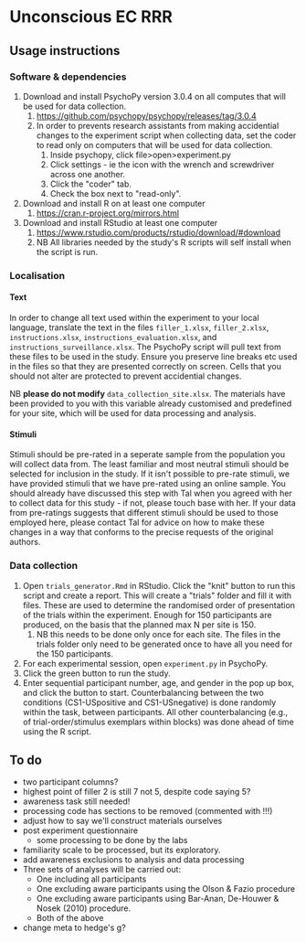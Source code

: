 # Unconscious EC RRR

## Usage instructions

### Software & dependencies

1. Download and install PsychoPy version 3.0.4 on all computes that will be used for data collection.
   1. https://github.com/psychopy/psychopy/releases/tag/3.0.4
   2. In order to prevents research assistants from making accidential changes to the experiment script when collecting data, set the coder to read only on computers that will be used for data collection.
      1.  Inside psychopy, click file>open>experiment.py
      2. Click settings - ie the icon with the wrench and screwdriver across one another.
      3. Click the "coder" tab.
      4. Check the box next to "read-only". 
2. Download and install R on at least one computer
   1. https://cran.r-project.org/mirrors.html
3. Download and install RStudio at least one computer
   1. https://www.rstudio.com/products/rstudio/download/#download
   2. NB All libraries needed by the study's R scripts will self install when the script is run. 

### Localisation

#### Text

In order to change all text used within the experiment to your local language, translate the text in the files `filler_1.xlsx`, `filler_2.xlsx`, `instructions.xlsx`, `instructions_evaluation.xlsx`, and `instructions_surveillance.xlsx`. The PsychoPy script will pull text from these files to be used in the study. Ensure you preserve line breaks etc used in the files so that they are presented correctly on screen. Cells that you should not alter are protected to prevent accidential changes.

NB **please do not modify** `data_collection_site.xlsx`. The materials have been provided to you with this variable already customised and predefined for your site, which will be used for data processing and analysis.

#### Stimuli

Stimuli should be pre-rated in a seperate sample from the population you will collect data from. The least familiar and most neutral stimuli should be selected for inclusion in the study. If it isn't possible to pre-rate stimuli, we have provided stimuli that we have pre-rated using an online sample. You should already have discussed this step with Tal when you agreed with her to collect data for this study - if not, please touch base with her. If your data from pre-ratings suggests that different stimuli should be used to those employed here, please contact Tal for advice on how to make these changes in a way that conforms to the precise requests of the original authors.  

### Data collection

1. Open `trials_generator.Rmd` in RStudio. Click the "knit" button to run this script and create a report. This will create a "trials" folder and fill it with files. These are used to determine the randomised order of presentation of the trials within the experiment. Enough for 150 participants are produced, on the basis that the planned max N per site is 150. 
   1. NB this needs to be done only once for each site. The files in the trials folder only need to be generated once to have all you need for the 150 participants. 
2. For each experimental session, open `experiment.py` in PsychoPy. 
3. Click the green button to run the study.
4. Enter sequential participant number, age, and gender in the pop up box, and click the button to start. Counterbalancing between the two conditions (CS1-USpositive and CS1-USnegative) is done randomly within the task, between participants. All other counterbalancing (e.g., of trial-order/stimulus exemplars within blocks) was done ahead of time using the R script. 

## To do

- two participant columns?
- highest point of filler 2 is still 7 not 5, despite code saying 5?
- awareness task still needed!
- processing code has sections to be removed (commented with !!!)
- adjust how to say we'll construct materials ourselves
- post experiment questionnaire
  - some processing to be done by the labs
- familiarity scale to be processed, but its exploratory.
- add awareness exclusions to analysis and data processing
- Three sets of analyses will be carried out:
  - One including all participants
  - One excluding aware participants using the Olson & Fazio procedure
  - One excluding aware participants using Bar-Anan, De-Houwer & Nosek (2010) procedure.
  - Both of the above
- change meta to hedge's g?







